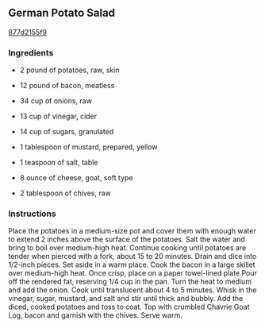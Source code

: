 ## German Potato Salad

[877d2155f9](http://www.food.com/recipe/german-potato-salad-375806)

### Ingredients

 - 2 pound of potatoes, raw, skin

 - 12 pound of bacon, meatless

 - 34 cup of onions, raw

 - 13 cup of vinegar, cider

 - 14 cup of sugars, granulated

 - 1 tablespoon of mustard, prepared, yellow

 - 1 teaspoon of salt, table

 - 8 ounce of cheese, goat, soft type

 - 2 tablespoon of chives, raw

### Instructions

Place the potatoes in a medium-size pot and cover them with enough water to extend 2 inches above the surface of the potatoes. Salt the water and bring to boil over medium-high heat. Continue cooking until potatoes are tender when pierced with a fork, about 15 to 20 minutes. Drain and dice into 1/2-inch pieces. Set aside in a warm place. Cook the bacon in a large skillet over medium-high heat. Once crisp, place on a paper towel-lined plate Pour off the rendered fat, reserving 1/4 cup in the pan. Turn the heat to medium and add the onion. Cook until translucent about 4 to 5 minutes. Whisk in the vinegar, sugar, mustard, and salt and stir until thick and bubbly. Add the diced, cooked potatoes and toss to coat. Top with crumbled Chavrie Goat Log, bacon and garnish with the chives. Serve warm.